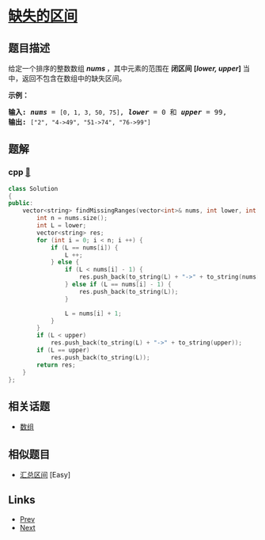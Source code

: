 
# [缺失的区间](https://leetcode-cn.com/problems/missing-ranges)

## 题目描述

<p>给定一个排序的整数数组 <em><strong>nums&nbsp;</strong></em>，其中元素的范围在&nbsp;<strong>闭区间</strong>&nbsp;<strong>[<em>lower, upper</em>]</strong>&nbsp;当中，返回不包含在数组中的缺失区间。</p>

<p><strong>示例：</strong></p>

<pre><strong>输入: </strong><strong><em>nums</em></strong> = <code>[0, 1, 3, 50, 75]</code>, <strong><em>lower</em></strong> = 0 和 <strong><em>upper</em></strong> = 99,
<strong>输出: </strong><code>[&quot;2&quot;, &quot;4-&gt;49&quot;, &quot;51-&gt;74&quot;, &quot;76-&gt;99&quot;]</code>
</pre>


## 题解

### cpp [🔗](missing-ranges.cpp) 
```cpp
class Solution
{
public:
    vector<string> findMissingRanges(vector<int>& nums, int lower, int upper) {
        int n = nums.size();
        int L = lower;
        vector<string> res;
        for (int i = 0; i < n; i ++) {
            if (L == nums[i]) {
                L ++;
            } else {
                if (L < nums[i] - 1) {
                    res.push_back(to_string(L) + "->" + to_string(nums[i] - 1));
                } else if (L == nums[i] - 1) {
                    res.push_back(to_string(L));
                }

                L = nums[i] + 1;
            }
        }
        if (L < upper)
            res.push_back(to_string(L) + "->" + to_string(upper));
        if (L == upper)
            res.push_back(to_string(L));        
        return res;
    }
};

```


## 相关话题

- [数组](../../tags/array.md) 


## 相似题目

- [汇总区间](../summary-ranges/README.md)  [Easy] 


## Links

- [Prev](../find-peak-element/README.md) 
- [Next](../two-sum-ii-input-array-is-sorted/README.md) 

